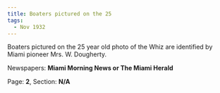 ```yaml
---  
title: Boaters pictured on the 25  
tags:  
  - Nov 1932  
---  
```

  
Boaters pictured on the 25 year old photo of the Whiz are identified by Miami pioneer Mrs. W. Dougherty.  
  
Newspapers: **Miami Morning News or The Miami Herald**  
  
Page: **2**, Section: **N/A** 
